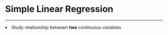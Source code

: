 <h1>Simple Linear Regression</h1><hr>
<li>Study relationship between <b>two</b> continuous variables</li>

